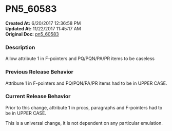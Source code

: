 # PN5_60583

**Created At:** 6/20/2017 12:36:58 PM  
**Updated At:** 11/22/2017 11:45:17 AM  
**Original Doc:** [pn5_60583](https://docs.jbase.com/36526-5-6-2-release-notes/pn5_60583)  


### Description

Allow attribute 1 in F-pointers and PQ/PQN/PA/PR items to be caseless

### 


### Previous Release Behavior

Attribure 1 in F-pointers and PQ/PQN/PA/PR items had to be in UPPER CASE.



### Current Release Behavior

Prior to this change, attribute 1 in procs, paragraphs and F-pointers had to be in UPPER CASE.

This is a universal change, it is not dependent on any particular emulation.
